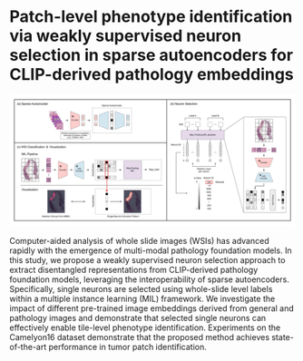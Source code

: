 # Patch-level phenotype identification via weakly supervised neuron selection in sparse autoencoders for CLIP-derived pathology embeddings

![Figure](figures/fig1_pipeline.png)

Computer-aided analysis of whole slide images (WSIs) has advanced rapidly with the emergence of multi-modal pathology foundation models.
In this study, we propose a weakly supervised neuron selection approach to extract disentangled representations from CLIP-derived pathology foundation models, 
leveraging the interoperability of sparse autoencoders. Specifically, single neurons are selected using whole-slide level labels within a multiple instance learning (MIL) framework.
We investigate the impact of different pre-trained image embeddings derived from general and pathology images and demonstrate that selected single neurons can effectively enable tile-level phenotype identification.
Experiments on the Camelyon16 dataset demonstrate that the proposed method achieves state-of-the-art performance in tumor patch identification.
